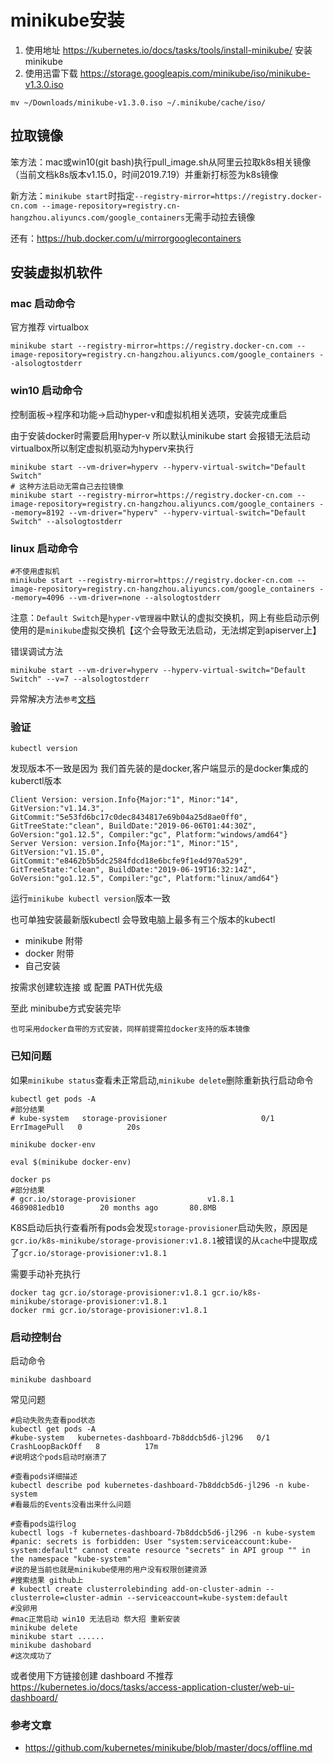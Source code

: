 # minikube安装

1. 使用地址 https://kubernetes.io/docs/tasks/tools/install-minikube/ 安装minikube
2. 使用迅雷下载 https://storage.googleapis.com/minikube/iso/minikube-v1.3.0.iso 

```shell
mv ~/Downloads/minikube-v1.3.0.iso ~/.minikube/cache/iso/
```

## 拉取镜像

笨方法：mac或win10(git bash)执行pull_image.sh从阿里云拉取k8s相关镜像（当前文档k8s版本v1.15.0，时间2019.7.19）并重新打标签为k8s镜像

新方法：`minikube start`时指定`--registry-mirror=https://registry.docker-cn.com --image-repository=registry.cn-hangzhou.aliyuncs.com/google_containers`无需手动拉去镜像

还有：https://hub.docker.com/u/mirrorgooglecontainers

## 安装虚拟机软件

### mac 启动命令

官方推荐 virtualbox

```shell
minikube start --registry-mirror=https://registry.docker-cn.com --image-repository=registry.cn-hangzhou.aliyuncs.com/google_containers --alsologtostderr
```

### win10 启动命令

控制面板->程序和功能->启动hyper-v和虚拟机相关选项，安装完成重启

由于安装docker时需要启用hyper-v 所以默认minikube start 会报错无法启动virtualbox所以制定虚拟机驱动为hyperv来执行

```shell
minikube start --vm-driver=hyperv --hyperv-virtual-switch="Default Switch"
# 这种方法启动无需自己去拉镜像
minikube start --registry-mirror=https://registry.docker-cn.com --image-repository=registry.cn-hangzhou.aliyuncs.com/google_containers --memory=8192 --vm-driver="hyperv" --hyperv-virtual-switch="Default Switch" --alsologtostderr
```

### linux 启动命令

```shell
#不使用虚拟机
minikube start --registry-mirror=https://registry.docker-cn.com --image-repository=registry.cn-hangzhou.aliyuncs.com/google_containers --memory=4096 --vm-driver=none --alsologtostderr
```

注意：`Default Switch`是`hyper-v管理器`中默认的虚拟交换机，网上有些启动示例使用的是`minikube`虚拟交换机【这个会导致无法启动，无法绑定到apiserver上】

错误调试方法

```shell
minikube start --vm-driver=hyperv --hyperv-virtual-switch="Default Switch" --v=7 --alsologtostderr
```

异常解决方法`参考`[文档](https://www.freecodecamp.org/news/get-started-with-docker-and-kubernetes-on-windows-10-73c328c6f89a/)

### 验证

```shell
kubectl version
```

发现版本不一致是因为 我们首先装的是docker,客户端显示的是docker集成的kuberctl版本

```shell
Client Version: version.Info{Major:"1", Minor:"14", GitVersion:"v1.14.3", GitCommit:"5e53fd6bc17c0dec8434817e69b04a25d8ae0ff0", GitTreeState:"clean", BuildDate:"2019-06-06T01:44:30Z", GoVersion:"go1.12.5", Compiler:"gc", Platform:"windows/amd64"}
Server Version: version.Info{Major:"1", Minor:"15", GitVersion:"v1.15.0", GitCommit:"e8462b5b5dc2584fdcd18e6bcfe9f1e4d970a529", GitTreeState:"clean", BuildDate:"2019-06-19T16:32:14Z", GoVersion:"go1.12.5", Compiler:"gc", Platform:"linux/amd64"}
```

运行`minikube kubectl version`版本一致

也可单独安装最新版kubectl 会导致电脑上最多有三个版本的kubectl

- minikube 附带
- docker 附带
- 自己安装
  
按需求创建软连接 或 配置 PATH优先级

至此 minibube方式安装完毕

`也可采用docker自带的方式安装，同样前提需拉docker支持的版本镜像`

### 已知问题

如果`minikube status`查看未正常启动,`minikube delete`删除重新执行启动命令

```shell
kubectl get pods -A
#部分结果
# kube-system   storage-provisioner                     0/1     ErrImagePull   0          20s

minikube docker-env

eval $(minikube docker-env)

docker ps
#部分结果
# gcr.io/storage-provisioner                v1.8.1              4689081edb10        20 months ago       80.8MB
```

K8S启动后执行查看所有pods会发现`storage-provisioner`启动失败，原因是`gcr.io/k8s-minikube/storage-provisioner:v1.8.1`被错误的从`cache`中提取成了`gcr.io/storage-provisioner:v1.8.1`

需要手动补充执行

```shell
docker tag gcr.io/storage-provisioner:v1.8.1 gcr.io/k8s-minikube/storage-provisioner:v1.8.1
docker rmi gcr.io/storage-provisioner:v1.8.1
```

### 启动控制台

启动命令

```shell
minikube dashboard
```

常见问题

```shell
#启动失败先查看pod状态
kubectl get pods -A
#kube-system   kubernetes-dashboard-7b8ddcb5d6-jl296   0/1     CrashLoopBackOff   8          17m
#说明这个pods启动时崩溃了

#查看pods详细描述
kubectl describe pod kubernetes-dashboard-7b8ddcb5d6-jl296 -n kube-system
#看最后的Events没看出来什么问题

#查看pods运行log
kubectl logs -f kubernetes-dashboard-7b8ddcb5d6-jl296 -n kube-system
#panic: secrets is forbidden: User "system:serviceaccount:kube-system:default" cannot create resource "secrets" in API group "" in the namespace "kube-system"
#说的是当前也就是minikube使用的用户没有权限创建资源
#搜索结果 github上
# kubectl create clusterrolebinding add-on-cluster-admin --clusterrole=cluster-admin --serviceaccount=kube-system:default
#没卵用
#mac正常启动 win10 无法启动 祭大招 重新安装
minikube delete
minikube start ......
minikube dashobard
#这次成功了
```

或者使用下方链接创建 dashboard 不推荐
https://kubernetes.io/docs/tasks/access-application-cluster/web-ui-dashboard/


### 参考文章

- https://github.com/kubernetes/minikube/blob/master/docs/offline.md
